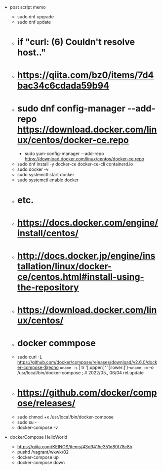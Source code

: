 
- post script memo
    - sudo dnf upgrade
    - sudo dnf update
    - # if "curl: (6) Couldn't resolve host.."
    - # https://qiita.com/bz0/items/7d4bac34c6cdada59b94
    - # sudo dnf config-manager --add-repo https://download.docker.com/linux/centos/docker-ce.repo
        - sudo yum-config-manager --add-repo https://download.docker.com/linux/centos/docker-ce.repo
    - sudo dnf install -y docker-ce docker-ce-cli containerd.io
    - sudo docker -v
    - sudo systemctl start docker
    - sudo systemctl enable docker
    - # etc.
    - # https://docs.docker.com/engine/install/centos/
    - # http://docs.docker.jp/engine/installation/linux/docker-ce/centos.html#install-using-the-repository
    - # https://download.docker.com/linux/centos/
    - # docker commpose
    - sudo curl -L https://github.com/docker/compose/releases/download/v2.6.0/docker-compose-$(echo `uname -s` | tr '[:upper:]' '[:lower:]')-`uname -m` -o /usr/local/bin/docker-compose ; # 2022/05., 06/04 rel.update
    - # https://github.com/docker/compose/releases/
    - sudo chmod +x /usr/local/bin/docker-compose
    - sudo su -
    - docker-compose -v

- dockerCompose HelloWorld
    - https://qiita.com/KEINOS/items/43d9415e351d80f78c8b
    - pushd /vagrant/wkwk/02
    - docker-compose up
    - docker-compose down
